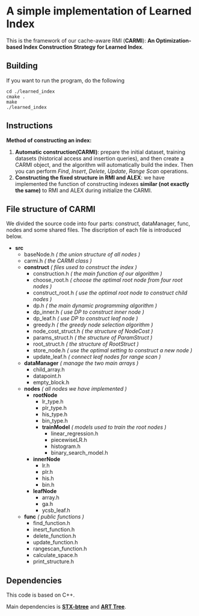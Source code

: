 # A simple implementation of Learned Index

This is the framework of our cache-aware RMI (**CARMI**): **An Optimization-based Index Construction Strategy for Learned Index**.

## Building

If you want to run the program, do the following

```
cd ./learned_index
cmake .
make
./learned_index
```

## Instructions

**Method of constructing an index:**

1. **Automatic construction(CARMI)**: prepare the initial dataset, training datasets (historical access and insertion queries), and then create a CARMI object, and the algorithm will automatically build the index. Then you can perform *Find*, *Insert*, *Delete*, *Update*, *Range Scan* operations.
2. **Constructing the fixed structure in RMI and ALEX**: we have implemented the function of constructing indexes **similar (not exactly the same)** to RMI and ALEX during initialize the CARMI.

## File structure of CARMI

We divided the source code into four parts: construct, dataManager, func, nodes and some shared files. The discription of each file is introduced below.

- **src**
  - baseNode.h  *( the union structure of all nodes )*
  - carmi.h  *( the CARMI class )*
  - **construct**  *( files used to construct the index )*
    - construction.h *( the main function of our algorithm )*
    - choose_root.h *( choose the optimal root node from four root nodes )*
    - construct_root.h *( use the optimal root node to construct child nodes )*
    - dp.h *( the main dynamic programming algorithm )*
    - dp_inner.h *( use DP to construct inner node )*
    - dp_leaf.h *( use DP to construct leaf node )*
    - greedy.h *( the greedy node selection algorithm )*
    - node_cost_struct.h *( the structure of NodeCost )*
    - params_struct.h *( the structure of ParamStruct )*
    - root_struct.h *( the structure of RootStruct )*
    - store_node.h *( use the optimal setting to construct a new node )*
    - update_leaf.h *( connect leaf nodes for range scan )*
  - **dataManager**  *( manage the two main arrays )*
    - child_array.h 
    - datapoint.h
    - empty_block.h
  - **nodes**   *( all nodes we have implemented )*
    - **rootNode**
      - lr_type.h
      - plr_type.h
      - his_type.h
      - bin_type.h
      - **trainModel** *( models used to train the root nodes )*
        - linear_regression.h
        - piecewiseLR.h
        - histogram.h
        - binary_search_model.h
    - **innerNode**
      - lr.h
      - plr.h
      - his.h
      - bin.h
    - **leafNode**
      - array.h
      - ga.h
      - ycsb_leaf.h
  - **func**  *( public functions )*
    - find_function.h
    - inesrt_function.h
    - delete_function.h
    - update_function.h
    - rangescan_function.h
    - calculate_space.h
    - print_structure.h

## Dependencies

This code is based on C++.

Main dependencies is [**STX-btree**](github.com/bingmann/stx-btree) and [**ART Tree**](https://github.com/armon/libart).
